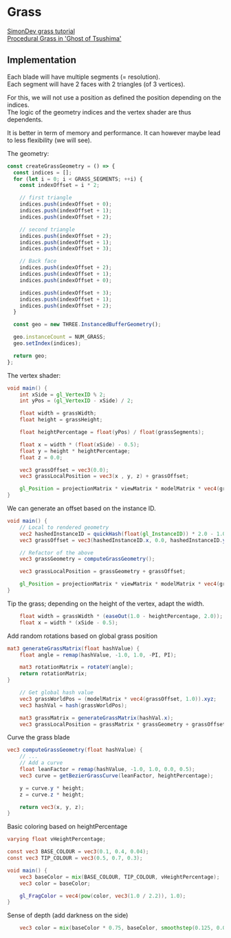 # Grass

[SimonDev grass tutorial](https://www.youtube.com/watch?v=bp7REZBV4P4)  
[Procedural Grass in 'Ghost of Tsushima'](https://www.youtube.com/watch?v=bp7REZBV4P4)

## Implementation

Each blade will have multiple segments (= resolution).   
Each segment will have 2 faces with 2 triangles (of 3 vertices). 

For this, we will not use a position as defined the position depending on the indices.   
The logic of the geometry indices and the vertex shader are thus dependents.    

It is better in term of memory and performance. It can however maybe lead to less flexibility (we will see).

The geometry:

```ts
const createGrassGeometry = () => {
  const indices = [];
  for (let i = 0; i < GRASS_SEGMENTS; ++i) {
    const indexOffset = i * 2;

    // first triangle
    indices.push(indexOffset + 0);
    indices.push(indexOffset + 1);
    indices.push(indexOffset + 2);

    // second triangle
    indices.push(indexOffset + 2);
    indices.push(indexOffset + 1);
    indices.push(indexOffset + 3);

    // Back face
    indices.push(indexOffset + 2);
    indices.push(indexOffset + 1);
    indices.push(indexOffset + 0);

    indices.push(indexOffset + 3);
    indices.push(indexOffset + 1);
    indices.push(indexOffset + 2);
  }

  const geo = new THREE.InstancedBufferGeometry();

  geo.instanceCount = NUM_GRASS;
  geo.setIndex(indices);

  return geo;
};
```

The vertex shader:

```glsl
void main() {
    int xSide = gl_VertexID % 2;
    int yPos = (gl_VertexID - xSide) / 2;

    float width = grassWidth;
    float height = grassHeight;

    float heightPercentage = float(yPos) / float(grassSegments);

    float x = width * (float(xSide) - 0.5);
    float y = height * heightPercentage;
    float z = 0.0;

    vec3 grassOffset = vec3(0.0);
    vec3 grassLocalPosition = vec3(x , y, z) + grassOffset;

    gl_Position = projectionMatrix * viewMatrix * modelMatrix * vec4(grassLocalPosition, 1.0);
}
```

We can generate an offset based on the instance ID.

```glsl
void main() {
    // Local to rendered geometry
    vec2 hashedInstanceID = quickHash(float(gl_InstanceID)) * 2.0 - 1.0;
    vec3 grassOffset = vec3(hashedInstanceID.x, 0.0, hashedInstanceID.y) * (grassPatchSize / 2.0);

    // Refactor of the above
    vec3 grassGeometry = computeGrassGeometry();

    vec3 grassLocalPosition = grassGeometry + grassOffset;

    gl_Position = projectionMatrix * viewMatrix * modelMatrix * vec4(grassLocalPosition, 1.0);
}
```

Tip the grass; depending on the height of the vertex, adapt the width.

```glsl
    float width = grassWidth * (easeOut(1.0 - heightPercentage, 2.0));
    float x = width * (xSide - 0.5);
```

Add random rotations based on global grass position

```glsl
mat3 generateGrassMatrix(float hashValue) {
    float angle = remap(hashValue, -1.0, 1.0, -PI, PI);

    mat3 rotationMatrix = rotateY(angle);
    return rotationMatrix;
}
```

```glsl
    // Get global hash value
    vec3 grassWorldPos = (modelMatrix * vec4(grassOffset, 1.0)).xyz;
    vec3 hashVal = hash(grassWorldPos);

    mat3 grassMatrix = generateGrassMatrix(hashVal.x);
    vec3 grassLocalPosition = grassMatrix * grassGeometry + grassOffset;
```

Curve the grass blade

```glsl
vec3 computeGrassGeometry(float hashValue) {
    // ...
    // Add a curve
    float leanFactor = remap(hashValue, -1.0, 1.0, 0.0, 0.5);
    vec3 curve = getBezierGrassCurve(leanFactor, heightPercentage);

    y = curve.y * height;
    z = curve.z * height;

    return vec3(x, y, z);
}
```

Basic coloring based on heightPercentage

```glsl
varying float vHeightPercentage;

const vec3 BASE_COLOUR = vec3(0.1, 0.4, 0.04);
const vec3 TIP_COLOUR = vec3(0.5, 0.7, 0.3);

void main() {
    vec3 baseColor = mix(BASE_COLOUR, TIP_COLOUR, vHeightPercentage);
    vec3 color = baseColor;

    gl_FragColor = vec4(pow(color, vec3(1.0 / 2.2)), 1.0);
}
```

Sense of depth (add darkness on the side)

```glsl
    vec3 color = mix(baseColor * 0.75, baseColor, smoothstep(0.125, 0.0, abs(vX)));
```
